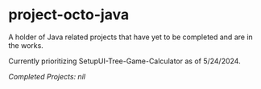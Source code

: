 # project-octo-java
A holder of Java related projects that have yet to be completed and are in the works.


Currently prioritizing SetupUI-Tree-Game-Calculator as of 5/24/2024.

*Completed Projects: nil*

